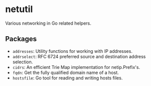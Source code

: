 # netutil

Various networking in Go related helpers.

## Packages

- `addresses`: Utility functions for working with IP addresses.
- `addrselect`: RFC 6724 preferred source and destination address selection.
- `cidrs`: An efficient Trie Map implementation for netip.Prefix's.
- `fqdn`: Get the fully qualified domain name of a host.
- `hostsfile`: Go tool for reading and writing hosts files.